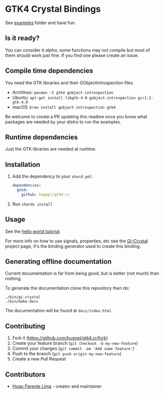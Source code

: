 # GTK4 Crystal Bindings

See [examples](https://github.com/hugopl/gtk4.cr/tree/master/examples) folder and have fun.

## Is it ready?

You can consider it _alpha_, some functions may not compile but most of them should work just fine. If you find one please create an issue.

## Compile time dependencies

You need the GTK libraries and their GObjectIntrospection files.

- Archlinux: `pacman -S gtk4 gobject-introspection`
- Ubuntu: `apt-get install libgtk-4-0 gobject-introspection gir1.2-gtk-4.0`
- macOS: `brew install gobject-introspection gtk4`

Be welcome to create a PR updating this readme once you know what packages are needed by your distro to run the
examples.

## Runtime dependencies

Just the GTK libraries are needed at runtime.

## Installation

1. Add the dependency to your `shard.yml`:

   ```yaml
   dependencies:
     gtk4:
       github: hugopl/gtk4.cr
   ```

2. Run `shards install`

## Usage

See the [hello world tutorial](./tutorial/hello_world.md).

For more info on how to use signals, properties, etc see the [GI-Crystal](https://github.com/hugopl/gi-crystal)
project page, it's the binding generator used to create this binding.

## Generating offline documentation

Current documentation is far from being good, but is better (not much) than nothing.

To generate the documentation clone this repository then do:

```
./bin/gi-crystal
./bin/make-docs
```

The documentation will be found at `docs/index.html`.

## Contributing

1. Fork it (<https://github.com/hugopl/gtk4.cr/fork>)
2. Create your feature branch (`git checkout -b my-new-feature`)
3. Commit your changes (`git commit -am 'Add some feature'`)
4. Push to the branch (`git push origin my-new-feature`)
5. Create a new Pull Request

## Contributors

- [Hugo Parente Lima](https://github.com/hugopl) - creator and maintainer
